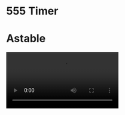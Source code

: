 # 555 Timer


# Astable
![astable](https://cdn.discordapp.com/attachments/1176950620033396846/1176950626635223101/astable-555.mp4)
